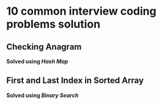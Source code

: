 # 10 common interview coding problems solution

## Checking Anagram
**Solved using *Hash Map***

## First and Last Index in Sorted Array
**Solved using *Binary Search***